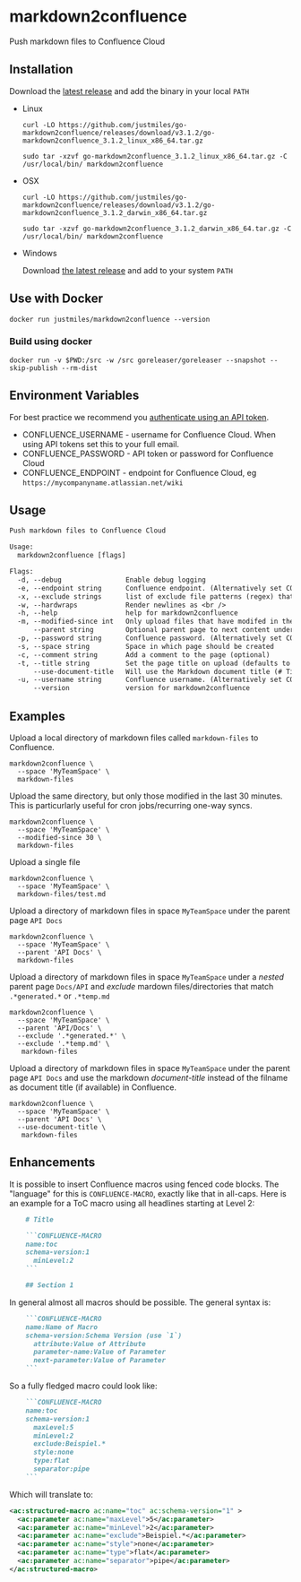 # markdown2confluence

Push markdown files to Confluence Cloud

## Installation

Download the [latest
release](https://github.com/justmiles/go-markdown2confluence/releases)
and add the binary in your local `PATH`

- Linux

  ```shell
  curl -LO https://github.com/justmiles/go-markdown2confluence/releases/download/v3.1.2/go-markdown2confluence_3.1.2_linux_x86_64.tar.gz

  sudo tar -xzvf go-markdown2confluence_3.1.2_linux_x86_64.tar.gz -C /usr/local/bin/ markdown2confluence
  ```

- OSX

  ```shell
  curl -LO https://github.com/justmiles/go-markdown2confluence/releases/download/v3.1.2/go-markdown2confluence_3.1.2_darwin_x86_64.tar.gz

  sudo tar -xzvf go-markdown2confluence_3.1.2_darwin_x86_64.tar.gz -C /usr/local/bin/ markdown2confluence
  ```

- Windows

  Download [the latest release](https://github.com/justmiles/go-markdown2confluence/releases/download/v3.1.2/go-markdown2confluence_3.1.2_windows_x86_64.tar.gz) and add to your system `PATH`

## Use with Docker

```shell
docker run justmiles/markdown2confluence --version
```

### Build using docker

```shell
docker run -v $PWD:/src -w /src goreleaser/goreleaser --snapshot --skip-publish --rm-dist
```

## Environment Variables

For best practice we recommend you [authenticate using an API token](https://id.atlassian.com/manage/api-tokens).

- CONFLUENCE_USERNAME - username for Confluence Cloud. When using API tokens set this to your full email.
- CONFLUENCE_PASSWORD - API token or password for Confluence Cloud
- CONFLUENCE_ENDPOINT - endpoint for Confluence Cloud, eg `https://mycompanyname.atlassian.net/wiki`

## Usage

```txt
Push markdown files to Confluence Cloud

Usage:
  markdown2confluence [flags]

Flags:
  -d, --debug                Enable debug logging
  -e, --endpoint string      Confluence endpoint. (Alternatively set CONFLUENCE_ENDPOINT environment variable) (default "https://mydomain.atlassian.net/wiki")
  -x, --exclude strings      list of exclude file patterns (regex) that will be applied on markdown file paths
  -w, --hardwraps            Render newlines as <br />
  -h, --help                 help for markdown2confluence
  -m, --modified-since int   Only upload files that have modifed in the past n minutes
      --parent string        Optional parent page to next content under
  -p, --password string      Confluence password. (Alternatively set CONFLUENCE_PASSWORD environment variable)
  -s, --space string         Space in which page should be created
  -c, --comment string       Add a comment to the page (optional)
  -t, --title string         Set the page title on upload (defaults to filename without extension)
      --use-document-title   Will use the Markdown document title (# Title) if available
  -u, --username string      Confluence username. (Alternatively set CONFLUENCE_USERNAME environment variable)
      --version              version for markdown2confluence
```

## Examples

Upload a local directory of markdown files called `markdown-files` to Confluence.

```shell
markdown2confluence \
  --space 'MyTeamSpace' \
  markdown-files
```

Upload the same directory, but only those modified in the last 30 minutes. This is particurlarly useful for cron jobs/recurring one-way syncs.

```shell
markdown2confluence \
  --space 'MyTeamSpace' \
  --modified-since 30 \
  markdown-files
```

Upload a single file

```shell
markdown2confluence \
  --space 'MyTeamSpace' \
  markdown-files/test.md
```

Upload a directory of markdown files in space `MyTeamSpace` under the parent page `API Docs`

```shell
markdown2confluence \
  --space 'MyTeamSpace' \
  --parent 'API Docs' \
  markdown-files
```

Upload a directory of markdown files in space `MyTeamSpace` under a _nested_ parent page `Docs/API` and _exclude_ mardown files/directories that match `.*generated.*` or `.*temp.md`

```shell
markdown2confluence \
  --space 'MyTeamSpace' \
  --parent 'API/Docs' \
  --exclude '.*generated.*' \
  --exclude '.*temp.md' \
   markdown-files
```

Upload a directory of markdown files in space `MyTeamSpace` under the parent page  `API Docs` and use the markdown _document-title_ instead of the filname as document title (if available) in Confluence.

```shell
markdown2confluence \
  --space 'MyTeamSpace' \
  --parent 'API Docs' \
  --use-document-title \
   markdown-files
```

## Enhancements

It is possible to insert Confluence macros using fenced code blocks.
The "language" for this is `CONFLUENCE-MACRO`, exactly like that in all-caps.
Here is an example for a ToC macro using all headlines starting at Level 2:

```markdown
    # Title

    ```CONFLUENCE-MACRO
    name:toc
    schema-version:1
      minLevel:2
    ```

    ## Section 1
```

In general almost all macros should be possible.
The general syntax is:

```markdown
    ```CONFLUENCE-MACRO
    name:Name of Macro
    schema-version:Schema Version (use `1`)
      attribute:Value of Attribute
      parameter-name:Value of Parameter
      next-parameter:Value of Parameter
    ```
```

So a fully fledged macro could look like:

```markdown
    ```CONFLUENCE-MACRO
    name:toc
    schema-version:1
      maxLevel:5
      minLevel:2
      exclude:Beispiel.*
      style:none
      type:flat
      separator:pipe
    ```
```

Which will translate to:

```XML
<ac:structured-macro ac:name="toc" ac:schema-version="1" >
  <ac:parameter ac:name="maxLevel">5</ac:parameter>
  <ac:parameter ac:name="minLevel">2</ac:parameter>
  <ac:parameter ac:name="exclude">Beispiel.*</ac:parameter>
  <ac:parameter ac:name="style">none</ac:parameter>
  <ac:parameter ac:name="type">flat</ac:parameter>
  <ac:parameter ac:name="separator">pipe</ac:parameter>
</ac:structured-macro>
```
